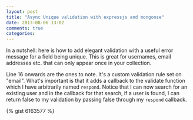 ```yaml
---
layout: post
title: "Async Unique validation with expressjs and mongoose"
date: 2013-08-06 13:02
comments: true
categories: 
---
```


In a nutshell: here is how to add elegant validation with a useful error message for a field being unique. This is great for usernames, email addresses etc. that can only appear once in your collection. 

Line 16 onwards  are the ones to note. It's a custom validation rule set on "email". What's important is that it adds a callback to the validate function which I have arbitrarily named `respond`. Notice that I can now search for an existing user and in the callback for that search, if a user is found, I can return false to my validation by passing false through my `respond` callback.

{% gist 6163577 %}
